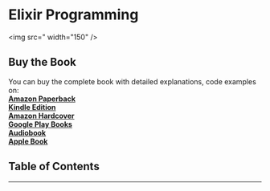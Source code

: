 # Elixir Programming

<img src=" width="150" />

## Buy the Book

You can buy the complete book with detailed explanations, code examples on:  
**[Amazon Paperback]()**  
**[Kindle Edition]()**  
**[Amazon Hardcover]()**  
**[Google Play Books]()**  
**[Audiobook]()**  
**[Apple Book]()**  

## Table of Contents

---
